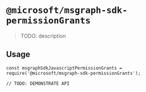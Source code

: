 # `@microsoft/msgraph-sdk-permissionGrants`

> TODO: description

## Usage

```
const msgraphSdkJavascriptPermissionGrants = require('@microsoft/msgraph-sdk-permissionGrants');

// TODO: DEMONSTRATE API
```
